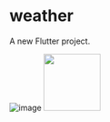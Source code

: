 # weather

A new Flutter project.

![image](https://user-images.githubusercontent.com/65215044/120525139-6ee77b00-c3f5-11eb-9504-e2ba5bc4cad9.png)
<img src = "https://user-images.githubusercontent.com/65215044/120525139-6ee77b00-c3f5-11eb-9504-e2ba5bc4cad9.png" height = "100" width = "100"/>
